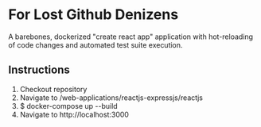 # For Lost Github Denizens

A barebones, dockerized "create react app" application with hot-reloading of code changes and automated test suite execution.

## Instructions

1. Checkout repository
2. Navigate to /web-applications/reactjs-expressjs/reactjs
3. \$ docker-compose up --build
4. Navigate to http://localhost:3000

